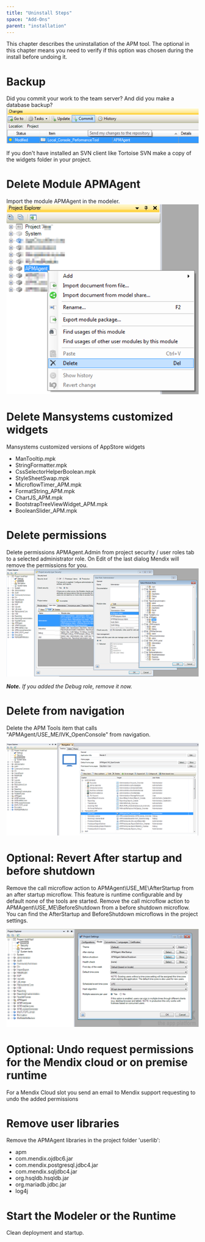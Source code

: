 ```yaml
---
title: "Uninstall Steps"
space: "Add-Ons"
parent: "installation"
---
```

This chapter describes the uninstallation of the APM tool. The optional in this chapter means you need to verify if this option was chosen during the install before undoing it.

# Backup

Did you commit your work to the team server? And did you make a database backup?
![](attachments/Uninstall_steps/Delete_Module.png)

If you don't have installed an SVN client like Tortoise SVN make a copy of the widgets folder in your project.

# Delete Module APMAgent

Import the module APMAgent in the modeler.
![](attachments/Uninstall_steps/Commit.png)

# Delete Mansystems customized widgets

Mansystems customized versions of AppStore widgets
* ManTooltip.mpk
* StringFormatter.mpk
* CssSelectorHelperBoolean.mpk
* StyleSheetSwap.mpk
* MicroflowTimer_APM.mpk
* FormatString_APM.mpk 
* ChartJS_APM.mpk 
* BootstrapTreeViewWidget_APM.mpk
* BooleanSlider_APM.mpk  

# Delete permissions

Delete permissions APMAgent.Admin from project security / user roles tab to a selected administrator role. On Edit of the last dialog Mendix will remove the permissions for you.
![](attachments/Uninstall_steps/Delete_Permissions.png)

**_Note._** _If you added the Debug role, remove it now._

# Delete from navigation

Delete the APM Tools item that calls "APMAgent/USE_ME/IVK_OpenConsole" from navigation.

![](attachments/Uninstall_steps/Delete_From_Navigation.png)

# Optional: Revert After startup and before shutdown

Remove the call microflow action to APMAgent\USE_ME\AfterStartup from an after startup microflow. This feature is runtime configurable and by default none of the tools are started.
Remove the call microflow action to APMAgent\USE_ME\BeforeShutdown from a before shutdown microflow.
You can find the AfterStartup and BeforeShutdown microflows in the project settings.

![](attachments/Uninstall_steps/Revert_After_Startup.png)

# Optional: Undo request permissions for the Mendix cloud or on premise runtime

For a Mendix Cloud slot you send an email to Mendix support requesting to undo the added permissions

# Remove user libraries

Remove the APMAgent libraries in the project folder 'userlib':

*   apm
*   com.mendix.ojdbc6.jar
*   com.mendix.postgresql.jdbc4.jar
*   com.mendix.sqljdbc4.jar
*   org.hsqldb.hsqldb.jar
*   org.mariadb.jdbc.jar
*   log4j

# Start the Modeler or the Runtime

Clean deployment and startup.

